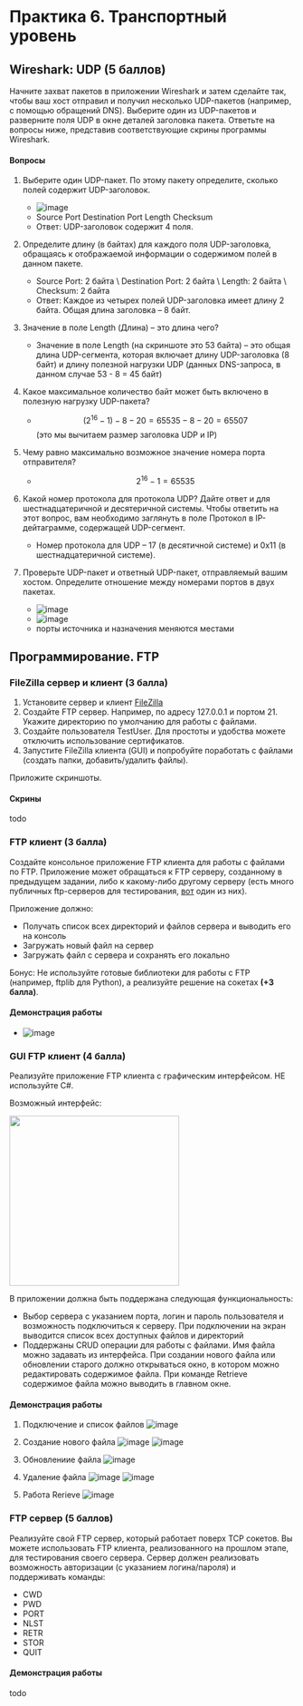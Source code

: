 # Практика 6. Транспортный уровень

## Wireshark: UDP (5 баллов)
Начните захват пакетов в приложении Wireshark и затем сделайте так, чтобы ваш хост отправил и
получил несколько UDP-пакетов (например, с помощью обращений DNS).
Выберите один из UDP-пакетов и разверните поля UDP в окне деталей заголовка пакета.
Ответьте на вопросы ниже, представив соответствующие скрины программы Wireshark.

#### Вопросы
1. Выберите один UDP-пакет. По этому пакету определите, сколько полей содержит UDP-заголовок.
   - ![image](https://github.com/user-attachments/assets/4cbc91c6-3c45-4f9d-9349-c8f24208017a)
   - Source Port Destination Port Length Checksum
   - Ответ: UDP-заголовок содержит 4 поля.

2. Определите длину (в байтах) для каждого поля UDP-заголовка, обращаясь к отображаемой
   информации о содержимом полей в данном пакете.
   - Source Port: 2 байта \ Destination Port: 2 байта \ Length: 2 байта \ Checksum: 2 байта
   - Ответ: Каждое из четырех полей UDP-заголовка имеет длину 2 байта. Общая длина заголовка – 8 байт.
3. Значение в поле Length (Длина) – это длина чего?
   - Значение в поле Length (на скриншоте это 53 байта) – это общая длина UDP-сегмента, которая включает длину UDP-заголовка (8 байт) и длину полезной нагрузки UDP (данных DNS-запроса, в данном случае 53 - 8 = 45 байт)
4. Какое максимальное количество байт может быть включено в полезную нагрузку UDP-пакета?
   - $$(2^{16} - 1) - 8 - 20 = 65535 - 8 - 20 = 65507$$ (это мы вычитаем размер заголовка UDP и IP)
5. Чему равно максимально возможное значение номера порта отправителя?
   - $$2^{16} - 1 = 65535$$
6. Какой номер протокола для протокола UDP? Дайте ответ и для шестнадцатеричной и
   десятеричной системы. Чтобы ответить на этот вопрос, вам необходимо заглянуть в поле
   Протокол в IP-дейтаграмме, содержащей UDP-сегмент.
   - Номер протокола для UDP – 17 (в десятичной системе) и 0x11 (в шестнадцатеричной системе).
7. Проверьте UDP-пакет и ответный UDP-пакет, отправляемый вашим хостом. Определите
   отношение между номерами портов в двух пакетах.
   - ![image](https://github.com/user-attachments/assets/40ae9ebc-83cb-4cf0-8acc-8a4f994569a0)
   - ![image](https://github.com/user-attachments/assets/beb8b73b-888f-430a-afc7-c68f4c3200f0)
   - порты источника и назначения меняются местами


## Программирование. FTP

### FileZilla сервер и клиент (3 балла)
1. Установите сервер и клиент [FileZilla](https://filezilla.ru/get)
2. Создайте FTP сервер. Например, по адресу 127.0.0.1 и портом 21. 
   Укажите директорию по умолчанию для работы с файлами.
3. Создайте пользователя TestUser. Для простоты и удобства можете отключить использование сертификатов.
4. Запустите FileZilla клиента (GUI) и попробуйте поработать с файлами (создать папки,
добавить/удалить файлы).

Приложите скриншоты.

#### Скрины
todo

### FTP клиент (3 балла)
Создайте консольное приложение FTP клиента для работы с файлами по FTP. Приложение может
обращаться к FTP серверу, созданному в предыдущем задании, либо к какому-либо другому серверу 
(есть много публичных ftp-серверов для тестирования, [вот](https://dlptest.com/ftp-test/) один из них).

Приложение должно:
- Получать список всех директорий и файлов сервера и выводить его на консоль
- Загружать новый файл на сервер
- Загружать файл с сервера и сохранять его локально

Бонус: Не используйте готовые библиотеки для работы с FTP (например, ftplib для Python), а реализуйте решение на сокетах **(+3 балла)**.

#### Демонстрация работы
   - ![image](https://github.com/user-attachments/assets/477b4a81-b8de-4beb-8209-8f765068e32d)


### GUI FTP клиент (4 балла)
Реализуйте приложение FTP клиента с графическим интерфейсом. НЕ используйте C#.

Возможный интерфейс:

<img src="images/example-ftp-gui.png" width=300 />

В приложении должна быть поддержана следующая функциональность:
- Выбор сервера с указанием порта, логин и пароль пользователя и возможность
подключиться к серверу. При подключении на экран выводится список всех доступных
файлов и директорий
- Поддержаны CRUD операции для работы с файлами. Имя файла можно задавать из
интерфейса. При создании нового файла или обновлении старого должно открываться
окно, в котором можно редактировать содержимое файла. При команде Retrieve
содержимое файла можно выводить в главном окне.

#### Демонстрация работы
1. Подключение и список файлов
![image](https://github.com/user-attachments/assets/780698bc-6c99-4d35-90ad-2d80ab175b53)

2. Создание нового файла
![image](https://github.com/user-attachments/assets/72362b69-c05b-4346-af98-8139264943be)
![image](https://github.com/user-attachments/assets/cb231c4f-3618-46da-9ced-a6dbbcc3b1b1)

3. Обновлениие файла
![image](https://github.com/user-attachments/assets/0ebf3a13-5549-4295-9038-fea3b04fd8f6)

4. Удаление файла
![image](https://github.com/user-attachments/assets/ca4d8258-0ca7-4efe-bbd2-9bc652db97c1)
![image](https://github.com/user-attachments/assets/b2aec26b-1711-4d10-96ce-408a53114824)

5. Работа Rerieve
![image](https://github.com/user-attachments/assets/c89747f1-fa4b-488b-b9c1-a57300d83de0)

### FTP сервер (5 баллов)
Реализуйте свой FTP сервер, который работает поверх TCP сокетов. Вы можете использовать FTP клиента, реализованного на прошлом этапе, для тестирования своего сервера.
Сервер должен реализовать возможность авторизации (с указанием логина/пароля) и поддерживать команды:
- CWD
- PWD
- PORT
- NLST
- RETR
- STOR
- QUIT

#### Демонстрация работы
todo
